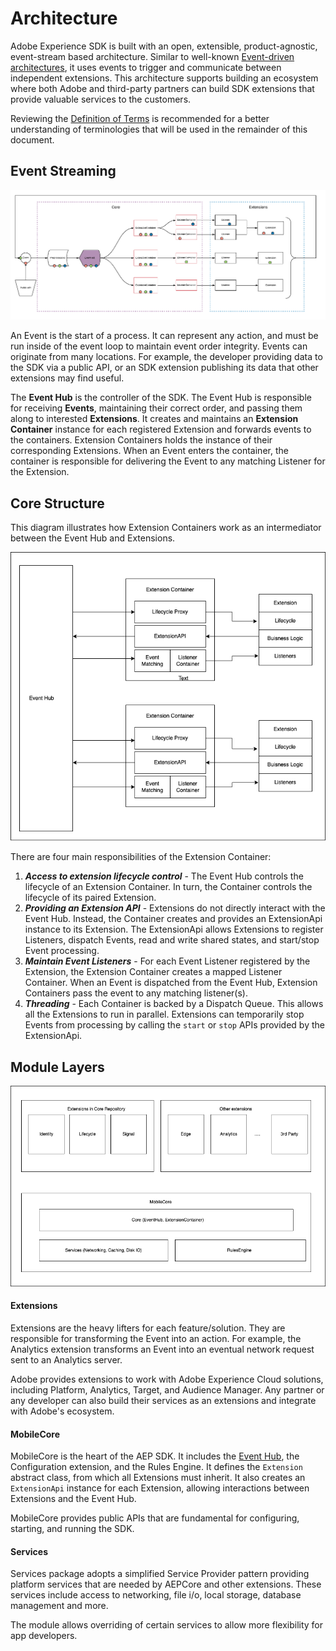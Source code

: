 

# Architecture

Adobe Experience SDK is built with an open, extensible, product-agnostic, event-stream based architecture. Similar to well-known [Event-driven architectures](https://en.wikipedia.org/wiki/Event-driven_architecture), it uses events to trigger and communicate between independent extensions. This architecture supports building an ecosystem where both Adobe and third-party partners can build SDK extensions that provide valuable services to the customers.

Reviewing the [Definition of Terms](EventHub/DefinitionOfTerms.md) is recommended for a better understanding of terminologies that will be used in the remainder of this document.

## Event Streaming

![Events stream](./assets/eventstreaming.png)

An Event is the start of a process. It can represent any action, and must be run inside of the event loop to maintain event order integrity. Events can originate from many locations. For example, the developer providing data to the SDK via a public API, or an SDK extension publishing its data that other extensions may find useful.

The **Event Hub** is the controller of the SDK. The Event Hub is responsible for receiving **Events**, maintaining their correct order, and passing them along to interested **Extensions**. It creates and maintains an **Extension Container** instance for each registered Extension and forwards events to the containers. Extension Containers holds the instance of their corresponding Extensions. When an Event enters the container, the container is responsible for delivering the Event to any matching Listener for the Extension.

## Core Structure

This diagram illustrates how Extension Containers work as an intermediator between the Event Hub and Extensions.

![Extension Container](./assets/eventhub.png)

There are four main responsibilities of the Extension Container:

1. **_Access to extension lifecycle control_** - The Event Hub controls the lifecycle of an Extension Container. In turn, the Container controls the lifecycle of its paired Extension.  
2. **_Providing an Extension API_** - Extensions do not directly interact with the Event Hub. Instead, the Container creates and provides an ExtensionApi instance to its Extension. The ExtensionApi allows Extensions to register Listeners, dispatch Events, read and write shared states, and start/stop Event processing.
3. **_Maintain Event Listeners_** - For each Event Listener registered by the Extension, the Extension Container creates a mapped Listener Container. When an Event is dispatched from the Event Hub, Extension Containers pass the event to any matching listener(s).
4. **_Threading_** - Each Container is backed by a Dispatch Queue. This allows all the Extensions to run in parallel. Extensions can temporarily stop Events from processing by calling the `start` or `stop` APIs provided by the ExtensionApi.

## Module Layers

![Module Layers](./assets/module.png)

#### Extensions

Extensions are the heavy lifters for each feature/solution. They are responsible for transforming the Event into an action. For example, the Analytics extension transforms an Event into an eventual network request sent to an Analytics server.

Adobe provides extensions to work with Adobe Experience Cloud solutions, including Platform, Analytics, Target, and Audience Manager. Any partner or any developer can also build their services as an extensions and integrate with Adobe's ecosystem.  

#### MobileCore

MobileCore is the heart of the AEP SDK. It includes the [Event Hub](./EventHub/README.md), the Configuration extension, and the Rules Engine. It defines the `Extension` abstract class, from which all Extensions must inherit. It also creates an `ExtensionApi` instance for each Extension, allowing interactions between Extensions and the Event Hub.

MobileCore provides public APIs that are fundamental for configuring, starting, and running the SDK.

#### Services

Services package adopts a simplified Service Provider pattern providing platform services that are needed by AEPCore and other extensions. These services include access to networking, file i/o, local storage, database management and more. 

The module allows overriding of certain services to allow more flexibility for app developers.
